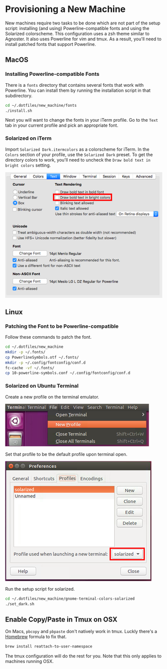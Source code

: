 # Provisioning a New Machine

New machines require two tasks to be done which are not part of the setup
script: installing (and using) Powerline-compatible fonts and using the
Solarized colorscheme. This configuration uses a zsh theme similar to Agnoster.
It also uses Powerline for vim and tmux. As a result, you'll need to install
patched fonts that support Powerline.

## MacOS

### Installing Powerline-compatible Fonts

There is a `fonts` directory that contains several fonts that work with
Powerline. You can install them by running the installation script in that
subdirectory.

```bash
cd ~/.dotfiles/new_machine/fonts
./install.sh
```

Next you will want to change the fonts in your iTerm profile. Go to the `Text`
tab in your current profile and pick an appropriate font.

### Solarized on iTerm

Import `Solarized Dark.itermcolors` as a colorscheme for iTerm. In the `Colors`
section of your profile, use the `Solarized Dark` preset. To get the directory
colors to work, you'll need to uncheck the `Draw bold text in bright colors`
setting.

  ![Solarized on iTerm](images/boldoption.png)

## Linux

### Patching the Font to be Powerline-compatible

Follow these commands to patch the font.

```bash
cd ~/.dotfiles/new_machine
mkdir -p ~/.fonts/
cp PowerlineSymbols.otf ~/.fonts/
mkdir -p ~/.config/fontconfig/conf.d
fc-cache -vf ~/.fonts/
cp 10-powerline-symbols.conf ~/.config/fontconfig/conf.d
```

### Solarized on Ubuntu Terminal

Create a new profile on the terminal emulator.

  ![Creating a new terminal profile](images/newprofile.png)

Set that profile to be the default profile upon terminal open.

  ![Using solarized as the default terminal](images/newterminal.png)

Run the setup script for solarized.

```bash
cd ~/.dotfiles/new_machine/gnome-terminal-colors-solarized
./set_dark.sh
```

## Enable Copy/Paste in Tmux on OSX
On Macs, `pbcopy` and `pbpaste` don't natively work in tmux. Luckly there's a
[Homebrew](http://brew.sh/) formula to fix that.

```bash
brew install reattach-to-user-namespace
```

The tmux configuration will do the rest for you. Note that this only applies to
machines running OSX.


